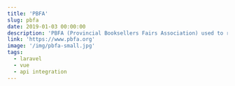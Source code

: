 ```yaml
---
title: 'PBFA'
slug: pbfa
date: 2019-01-03 00:00:00
description: 'PBFA (Provincial Booksellers Fairs Association) used to run their organisation from a server located in the corner of their room. I worked with them to move their process online and automate several long tedious steps to reduce the admin required for planning out their fairs.'
link: 'https://www.pbfa.org'
image: '/img/pbfa-small.jpg'
tags:
  - laravel
  - vue
  - api integration
---
```

